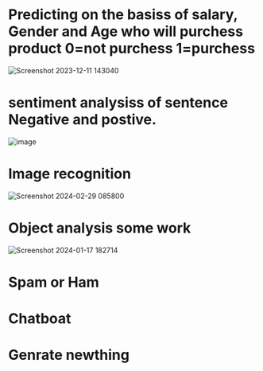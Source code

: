 

# Predicting on the basiss of salary, Gender and Age who will purchess product 0=not purchess 1=purchess
![Screenshot 2023-12-11 143040](https://github.com/baiju012/Machine-Learning/assets/111991510/2e06a46d-bd8f-4ac5-9c70-d90e3111c989)
# sentiment analysiss of sentence Negative and postive.
![image](https://github.com/baiju012/Machine-Learning/assets/111991510/d1276d1b-ed43-4fa1-b62c-33488df5cddc)

# Image recognition
![Screenshot 2024-02-29 085800](https://github.com/baiju012/Machine-Learning/assets/111991510/d929696a-7a7a-403d-82f5-69a1707ebd5c)

# Object analysis some work
![Screenshot 2024-01-17 182714](https://github.com/baiju012/Machine-Learning/assets/111991510/95e517f3-d43d-4aa2-beb7-14356024b84d)

# Spam or Ham
# Chatboat
# Genrate newthing




